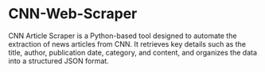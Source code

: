 # CNN-Web-Scraper
CNN Article Scraper is a Python-based tool designed to automate the extraction of news articles from CNN. It retrieves key details such as the title, author, publication date, category, and content, and organizes the data into a structured JSON format.
